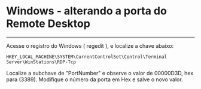 # Windows - alterando a porta do Remote Desktop

---

Acesse o registro do Windows ( regedit ), e localize a chave abaixo:
```console
HKEY_LOCAL_MACHINE\SYSTEM\CurrentControlSet\Control\Terminal Server\WinStations\RDP-Tcp
```

Localize a subchave de "PortNumber" e observe o valor de 00000D3D, hex para (3389). Modifique o número da porta em Hex e salve o novo valor.
